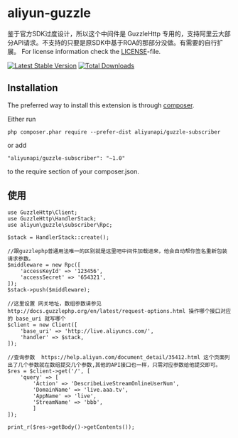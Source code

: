 # aliyun-guzzle

鉴于官方SDK过度设计，所以这个中间件是 GuzzleHttp 专用的，支持阿里云大部分API请求。不支持的只要是原SDK中基于ROA的那部分没做。有需要的自行扩展。
For license information check the [LICENSE](LICENSE)-file.

[![Latest Stable Version](https://poser.pugx.org/aliyunapi/guzzle-subscriber/v/stable.png)](https://packagist.org/packages/aliyunapi/guzzle-subscriber)
[![Total Downloads](https://poser.pugx.org/aliyunapi/guzzle-subscriber/downloads.png)](https://packagist.org/packages/aliyunapi/guzzle-subscriber)

Installation
------------

The preferred way to install this extension is through [composer](http://getcomposer.org/download/).

Either run

```
php composer.phar require --prefer-dist aliyunapi/guzzle-subscriber
```

or add

```
"aliyunapi/guzzle-subscriber": "~1.0"
```

to the require section of your composer.json.


使用
------------
````
use GuzzleHttp\Client;
use GuzzleHttp\HandlerStack;
use aliyun\guzzle\subscriber\Rpc;

$stack = HandlerStack::create();

//跟guzzlephp普通用法唯一的区别就是这里吧中间件加载进来，他会自动帮你签名重新包装请求参数。
$middleware = new Rpc([
    'accessKeyId' => '123456',
    'accessSecret' => '654321',
]);
$stack->push($middleware);

//这里设置 网关地址，数组参数请参见 http://docs.guzzlephp.org/en/latest/request-options.html 操作哪个接口对应的 base_uri 就写哪个
$client = new Client([
    'base_uri' => 'http://live.aliyuncs.com/',
    'handler' => $stack,
]);

//查询参数  https://help.aliyun.com/document_detail/35412.html 这个页面列出了几个参数就在数组提交几个参数,其他的API接口也一样，只需对应参数给他提交即可。
$res = $client->get('/', [
    'query' => [
        'Action' => 'DescribeLiveStreamOnlineUserNum',
        'DomainName' => 'live.aaa.tv',
        'AppName' => 'live',
        'StreamName' => 'bbb',
        ]
]);

print_r($res->getBody()->getContents());
````
